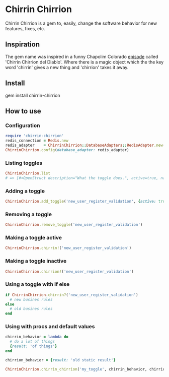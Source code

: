 # Chirrin Chirrion
Chirrin Chirrion is a gem to, easily, change the software behavior for new features, fixes, etc.

## Inspiration
The gem name was inspired in a funny Chapolim Colorado [episode](https://youtu.be/dzgrex7g_zY) called 'Chirrin Chirrion del Diablo'.
Where there is a magic object which the the key word 'chirrin' gives a new thing and 'chirrion' takes it away.

## Install

   gem install chirrin-chirrion

## How to use

### Configuration

```ruby
require 'chirrin-chirrion'
redis_connection = Redis.new
redis_adapter    = ChirrinChirrion::DatabaseAdapters::RedisAdapter.new(redis_connection)
ChirrinChirrion.config(database_adapter: redis_adapter)
```

### Listing toggles

```ruby
ChirrinChirrion.list
# => [#<OpenStruct description="What the toggle does.", active=true, name="toggle_name">]
```

### Adding a toggle
```ruby
ChirrinChirrion.add_toggle('new_user_register_validation', {active: true, description: 'When this is active, gender, age and phone number are not required'})
```

### Removing a toggle
```ruby
ChirrinChirrion.remove_toggle('new_user_register_validation')
```

### Making a toggle active
```ruby
ChirrinChirrion.chirrin!('new_user_register_validation')
```

### Making a toggle inactive
```ruby
ChirrinChirrion.chirrion!('new_user_register_validation')
```

### Using a toggle with if else
```ruby
if ChirrinChirrion.chirrin?('new_user_register_validation')
  # new busines rules
else
  # old busines rules
end
```

### Using with procs and default values
```ruby
chirrin_behavior = lambda do
  # do a lot of things
  {result: 'of things'}
end

chirrion_behavior = {result: 'old static result'}

ChirrinChirrion.chirrin_chirrion('my_toggle', chirrin_behavior, chirrion_behavior)
```
